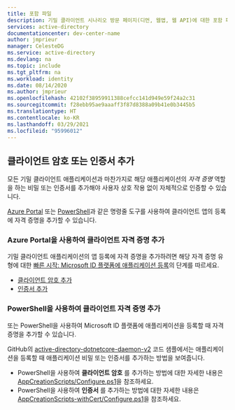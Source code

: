 ```yaml
---
title: 포함 파일
description: 기밀 클라이언트 시나리오 방문 페이지(디먼, 웹앱, 웹 API)에 대한 포함 파일
services: active-directory
documentationcenter: dev-center-name
author: jmprieur
manager: CelesteDG
ms.service: active-directory
ms.devlang: na
ms.topic: include
ms.tgt_pltfrm: na
ms.workload: identity
ms.date: 08/14/2020
ms.author: jmprieur
ms.openlocfilehash: 42102f38959911388cefcc141d949e59f24a2c31
ms.sourcegitcommit: f28ebb95ae9aaaff3f87d8388a09b41e0b3445b5
ms.translationtype: HT
ms.contentlocale: ko-KR
ms.lasthandoff: 03/29/2021
ms.locfileid: "95996012"
---
```

## <a name="add-a-client-secret-or-certificate"></a>클라이언트 암호 또는 인증서 추가

모든 기밀 클라이언트 애플리케이션과 마찬가지로 해당 애플리케이션의 *자격 증명* 역할을 하는 비밀 또는 인증서를 추가해야 사용자 상호 작용 없이 자체적으로 인증할 수 있습니다.

[Azure Portal](#add-client-credentials-by-using-the-azure-portal) 또는 [PowerShell](#add-client-credentials-by-using-powershell)과 같은 명령줄 도구를 사용하여 클라이언트 앱의 등록에 자격 증명을 추가할 수 있습니다.

### <a name="add-client-credentials-by-using-the-azure-portal"></a>Azure Portal을 사용하여 클라이언트 자격 증명 추가

기밀 클라이언트 애플리케이션의 앱 등록에 자격 증명을 추가하려면 해당 자격 증명 유형에 대한 [빠른 시작: Microsoft ID 플랫폼에 애플리케이션 등록](../articles/active-directory/develop/quickstart-register-app.md)의 단계를 따르세요.

* [클라이언트 암호 추가](../articles/active-directory/develop/quickstart-register-app.md#add-a-client-secret)
* [인증서 추가](../articles/active-directory/develop/quickstart-register-app.md#add-a-certificate)

### <a name="add-client-credentials-by-using-powershell"></a>PowerShell을 사용하여 클라이언트 자격 증명 추가

또는 PowerShell을 사용하여 Microsoft ID 플랫폼에 애플리케이션을 등록할 때 자격 증명을 추가할 수 있습니다.

GitHub의 [active-directory-dotnetcore-daemon-v2](https://github.com/Azure-Samples/active-directory-dotnetcore-daemon-v2) 코드 샘플에서는 애플리케이션을 등록할 때 애플리케이션 비밀 또는 인증서를 추가하는 방법을 보여줍니다.

- PowerShell을 사용하여 **클라이언트 암호** 를 추가하는 방법에 대한 자세한 내용은 [AppCreationScripts/Configure.ps1](https://github.com/Azure-Samples/active-directory-dotnetcore-daemon-v2/blob/5199032b352a912e7cc0fce143f81664ba1a8c26/AppCreationScripts/Configure.ps1#L190)을 참조하세요.
- PowerShell을 사용하여 **인증서** 를 추가하는 방법에 대한 자세한 내용은 [AppCreationScripts-withCert/Configure.ps1](https://github.com/Azure-Samples/active-directory-dotnetcore-daemon-v2/blob/5199032b352a912e7cc0fce143f81664ba1a8c26/AppCreationScripts-withCert/Configure.ps1#L162-L178)을 참조하세요.
